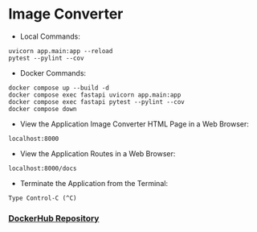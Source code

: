# Image Converter

- Local Commands:
```
uvicorn app.main:app --reload
pytest --pylint --cov
```

- Docker Commands:
```
docker compose up --build -d
docker compose exec fastapi uvicorn app.main:app
docker compose exec fastapi pytest --pylint --cov
docker compose down
```

- View the Application Image Converter HTML Page in a Web Browser:
```
localhost:8000
```

- View the Application Routes in a Web Browser:
```
localhost:8000/docs
```

- Terminate the Application from the Terminal:
```
Type Control-C (^C)
```

### [DockerHub Repository](https://hub.docker.com/r/joec11/image-converter)
